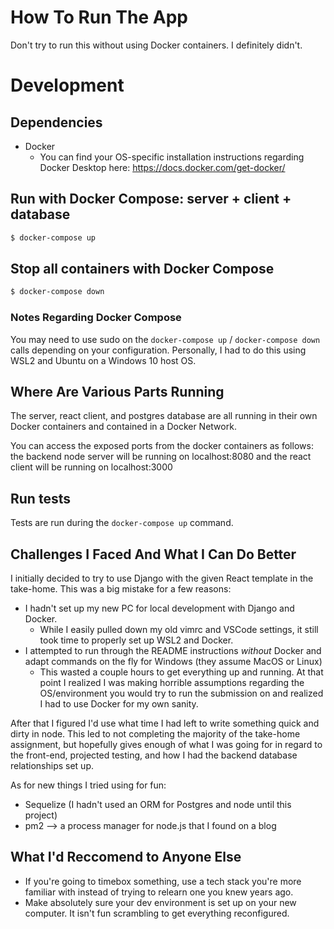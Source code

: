 # How To Run The App

Don't try to run this without using Docker containers. I definitely didn't.

# Development

## Dependencies

- Docker
    - You can find your OS-specific installation instructions regarding Docker Desktop here: https://docs.docker.com/get-docker/

## Run with Docker Compose: server + client + database

```bash
$ docker-compose up
```

## Stop all containers with Docker Compose

```bash
$ docker-compose down
```

### Notes Regarding Docker Compose

You may need to use sudo on the `docker-compose up` / `docker-compose down` calls depending on your configuration.
Personally, I had to do this using WSL2 and Ubuntu on a Windows 10 host OS.

## Where Are Various Parts Running
The server, react client, and postgres database are all running in their own Docker containers and contained in a Docker Network.

You can access the exposed ports from the docker containers as follows: the backend node server will be running on localhost:8080 and the react client will be running on localhost:3000


## Run tests

Tests are run during the `docker-compose up` command.

## Challenges I Faced And What I Can Do Better

I initially decided to try to use Django with the given React template in the take-home.
This was a big mistake for a few reasons:
- I hadn't set up my new PC for local development with Django and Docker.
    - While I easily pulled down my old vimrc and VSCode settings, it still took time to properly set up WSL2 and Docker.
- I attempted to run through the README instructions _without_ Docker and adapt commands on the fly for Windows (they assume MacOS or Linux)
    - This wasted a couple hours to get everything up and running. At that point I realized I was making horrible assumptions regarding the OS/environment you would try to run the submission on and realized I had to use Docker for my own sanity.

After that I figured I'd use what time I had left to write something quick and dirty in node. This led to not completing the majority of the take-home assignment, but hopefully gives enough of what I was going for in regard to the front-end, projected testing, and how I had the backend database relationships set up.

As for new things I tried using for fun:
- Sequelize (I hadn't used an ORM for Postgres and node until this project)
- pm2 --> a process manager for node.js that I found on a blog

## What I'd Reccomend to Anyone Else
- If you're going to timebox something, use a tech stack you're more familiar with instead of trying to relearn one you knew years ago. 
- Make absolutely sure your dev environment is set up on your new computer. It isn't fun scrambling to get everything reconfigured.